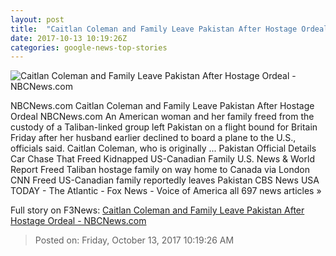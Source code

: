 ```yaml
---
layout: post
title:  "Caitlan Coleman and Family Leave Pakistan After Hostage Ordeal - NBCNews.com"
date: 2017-10-13 10:19:26Z
categories: google-news-top-stories
---
```


![Caitlan Coleman and Family Leave Pakistan After Hostage Ordeal - NBCNews.com](https://media4.s-nbcnews.com/j/newscms/2017_41/2186981/161220-coleman-taliban-mbe-652p_a5b5a5d23c286e1e79e6f278cc15db48-nbcnews-ux-2880-1000_c97500f845791eadfd0402d449b153f9.nbcnews-fp-1200-630.jpg)

NBCNews.com Caitlan Coleman and Family Leave Pakistan After Hostage Ordeal NBCNews.com An American woman and her family freed from the custody of a Taliban-linked group left Pakistan on a flight bound for Britain Friday after her husband earlier declined to board a plane to the U.S., officials said. Caitlan Coleman, who is originally ... Pakistan Official Details Car Chase That Freed Kidnapped US-Canadian Family U.S. News & World Report Freed Taliban hostage family on way home to Canada via London CNN Freed US-Canadian family reportedly leaves Pakistan CBS News USA TODAY - The Atlantic - Fox News - Voice of America all 697 news articles »


Full story on F3News: [Caitlan Coleman and Family Leave Pakistan After Hostage Ordeal - NBCNews.com](http://www.f3nws.com/n/JnPCAF)

> Posted on: Friday, October 13, 2017 10:19:26 AM
